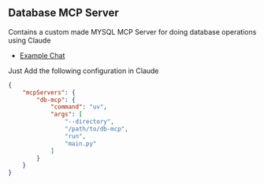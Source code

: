 ## Database MCP Server

Contains a custom made MYSQL MCP Server for doing database operations using Claude

- [Example Chat](https://claude.ai/share/eb54af96-6612-44db-9ef7-23d29c75f1fc)

Just Add the following configuration in Claude

```json
{
    "mcpServers": {
        "db-mcp": {
            "command": "uv",
            "args": [
                "--directory",
                "/path/to/db-mcp",
                "run",
                "main.py"
            ]
        }
    }
}
```
